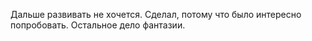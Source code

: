 Дальше развивать не хочется.
Сделал, потому что было интересно попробовать. Остальное дело фантазии. 